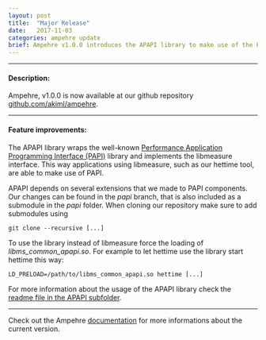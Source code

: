 ```yaml
---
layout: post
title:  "Major Release"
date:   2017-11-03
categories: ampehre update
brief: Ampehre v1.0.0 introduces the APAPI library to make use of the PAPI library for measurement.
--- 
```

---

#### Description:

Ampehre, v1.0.0 is now available at our github repository [github.com/akiml/ampehre](https://github.com/akiml/ampehre).

---

#### Feature improvements:

The APAPI library wraps the well-known [Performance Application Programming Interface (PAPI)][papi] library and implements the libmeasure interface.
This way applications using libmeasure, such as our hettime tool, are able to make use of PAPI.

APAPI depends on several extensions that we made to PAPI components.
Our changes can be found in the *papi* branch, that is also included as a submodule in the *papi* folder.
When cloning our repository make sure to add submodules using
```
git clone --recursive [...]
```

To use the library instead of libmeasure force the loading of *libms_common_apapi.so*.
For example to let hettime use the library start hettime this way:
```
LD_PRELOAD=/path/to/libms_common_apapi.so hettime [...]
```

For more information about the usage of the APAPI library check the [readme file in the APAPI subfolder][apapireadme].

---


Check out the Ampehre [documentation][docs] for more informations about the current version.

[docs]: {{site.baseurl}}/documentation/
[papi]: <https://icl.utk.edu/papi/>
[apapireadme]: <https://github.com/akiml/ampehre/tree/master/apapi>
